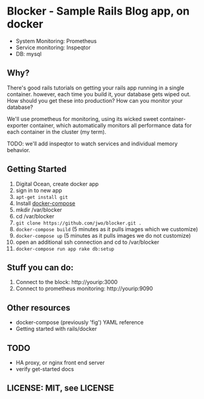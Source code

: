 # Blocker - Sample Rails Blog app, on docker

* System Monitoring: Prometheus
* Service monitoring: Inspeqtor
* DB: mysql

## Why?

There's good rails tutorials on getting your rails app running in a single
container. however, each time you build it, your database gets wiped out. How
should you get these into production? How can you monitor your database?

We'll use prometheus for monitoring, using its wicked sweet container-exporter
container, which automatically monitors all performance data for each container
in the cluster (my term).

TODO: we'll add inspeqtor to watch services and individual memory behavior.

## Getting Started

1. Digital Ocean, create docker app
2. sign in to new app
3. `apt-get install git`
4. Install [docker-compose](http://docs.docker.com/compose/install/)
4. mkdir /var/blocker
5. cd /var/blocker
6. `git clone https://github.com/jwo/blocker.git .`
6. `docker-compose build` (5 minutes as it pulls images which we customize)
7. `docker-compose up` (5 minutes as it pulls images we do not customize)
8. open an additional ssh connection and cd to /var/blocker
8. `docker-compose run app rake db:setup` 

## Stuff you can do:

1. Connect to the block: http://yourip:3000
2. Connect to prometheus monitoring: http://yourip:9090

## Other resources

* docker-compose (previously 'fig') YAML reference
* Getting started with rails/docker

## TODO

* HA proxy, or nginx front end server
* verify get-started docs

## LICENSE: MIT, see LICENSE

